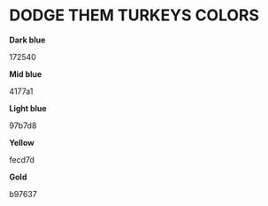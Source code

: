 # DODGE THEM TURKEYS COLORS

**Dark blue**

172540

**Mid blue**

4177a1

**Light blue**

97b7d8

**Yellow**

fecd7d

**Gold**

b97637
